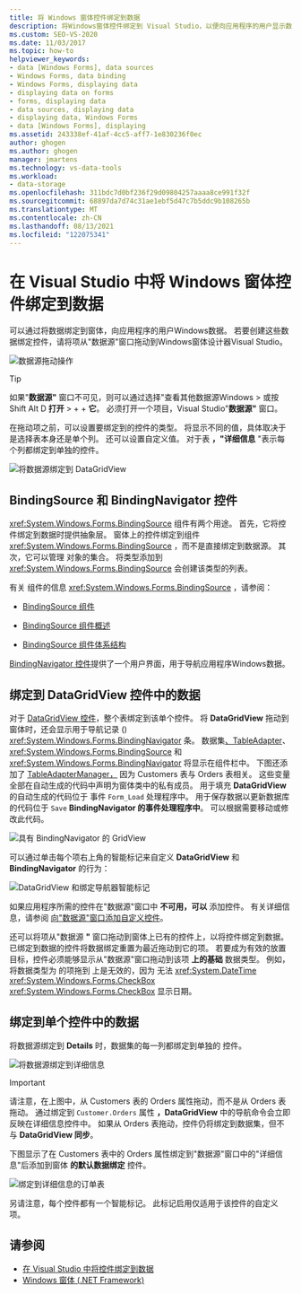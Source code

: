 ```yaml
---
title: 将 Windows 窗体控件绑定到数据
description: 将Windows窗体控件绑定到 Visual Studio，以便向应用程序的用户显示数据。
ms.custom: SEO-VS-2020
ms.date: 11/03/2017
ms.topic: how-to
helpviewer_keywords:
- data [Windows Forms], data sources
- Windows Forms, data binding
- Windows Forms, displaying data
- displaying data on forms
- forms, displaying data
- data sources, displaying data
- displaying data, Windows Forms
- data [Windows Forms], displaying
ms.assetid: 243338ef-41af-4cc5-aff7-1e830236f0ec
author: ghogen
ms.author: ghogen
manager: jmartens
ms.technology: vs-data-tools
ms.workload:
- data-storage
ms.openlocfilehash: 311bdc7d0bf236f29d09804257aaaa8ce991f32f
ms.sourcegitcommit: 68897da7d74c31ae1ebf5d47c7b5ddc9b108265b
ms.translationtype: MT
ms.contentlocale: zh-CN
ms.lasthandoff: 08/13/2021
ms.locfileid: "122075341"
---
```

# <a name="bind-windows-forms-controls-to-data-in-visual-studio"></a>在 Visual Studio 中将 Windows 窗体控件绑定到数据

可以通过将数据绑定到窗体，向应用程序的用户Windows数据。 若要创建这些数据绑定控件，请将项从"数据源"窗口拖动到Windows窗体设计器Visual Studio。

![数据源拖动操作](../data-tools/media/raddata-data-source-drag-operation.png)

> [!TIP]
> 如果"**数据源"** 窗口不可见，则可以通过选择"查看其他数据源Windows  >  或按 Shift Alt D **打开**  >   +  + **它**。 必须打开一个项目，Visual Studio"**数据源"** 窗口。

在拖动项之前，可以设置要绑定到的控件的类型。 将显示不同的值，具体取决于是选择表本身还是单个列。  还可以设置自定义值。 对于表 **，"详细信息** "表示每个列都绑定到单独的控件。

![将数据源绑定到 DataGridView](../data-tools/media/raddata-bind-data-source-to-datagridview.png)

## <a name="bindingsource-and-bindingnavigator-controls"></a>BindingSource 和 BindingNavigator 控件

<xref:System.Windows.Forms.BindingSource> 组件有两个用途。 首先，它将控件绑定到数据时提供抽象层。 窗体上的控件绑定到组件 <xref:System.Windows.Forms.BindingSource> ，而不是直接绑定到数据源。 其次，它可以管理 对象的集合。 将类型添加到 <xref:System.Windows.Forms.BindingSource> 会创建该类型的列表。

有关 组件的信息 <xref:System.Windows.Forms.BindingSource> ，请参阅：

- [BindingSource 组件](/dotnet/framework/winforms/controls/bindingsource-component)

- [BindingSource 组件概述](/dotnet/framework/winforms/controls/bindingsource-component-overview)

- [BindingSource 组件体系结构](/dotnet/framework/winforms/controls/bindingsource-component-architecture)

[BindingNavigator 控件](/dotnet/framework/winforms/controls/bindingnavigator-control-windows-forms)提供了一个用户界面，用于导航应用程序Windows数据。

## <a name="bind-to-data-in-a-datagridview-control"></a>绑定到 DataGridView 控件中的数据

对于 [DataGridView 控件](/dotnet/framework/winforms/controls/datagridview-control-overview-windows-forms)，整个表绑定到该单个控件。 将 **DataGridView** 拖动到窗体时，还会显示用于导航记录 () <xref:System.Windows.Forms.BindingNavigator> 条。 数据集[](../data-tools/dataset-tools-in-visual-studio.md)[、TableAdapter](../data-tools/create-and-configure-tableadapters.md)、 <xref:System.Windows.Forms.BindingSource> 和 <xref:System.Windows.Forms.BindingNavigator> 将显示在组件栏中。 下图还添加了 [TableAdapterManager，](/previous-versions/bb384426(v=vs.140)) 因为 Customers 表与 Orders 表相关。 这些变量全部在自动生成的代码中声明为窗体类中的私有成员。 用于填充 **DataGridView** 的自动生成的代码位于 事件 `Form_Load` 处理程序中。 用于保存数据以更新数据库的代码位于 `Save` **BindingNavigator 的事件处理程序中**。 可以根据需要移动或修改此代码。

![具有 BindingNavigator 的 GridView](../data-tools/media/raddata-gridview-with-bindingnavigator.png)

可以通过单击每个项右上角的智能标记来自定义 **DataGridView** 和 **BindingNavigator** 的行为：

![DataGridView 和绑定导航器智能标记](../data-tools/media/raddata-datagridview-and-binding-navigator-smart-tags.png)

如果应用程序所需的控件在"数据源"窗口中 **不可用，可以** 添加控件。 有关详细信息，请参阅 [向"数据源"窗口添加自定义控件](../data-tools/add-custom-controls-to-the-data-sources-window.md)。

还可以将项从"数据源 **"** 窗口拖动到窗体上已有的控件上，以将控件绑定到数据。 已绑定到数据的控件将数据绑定重置为最近拖动到它的项。 若要成为有效的放置目标，控件必须能够显示从"数据源"窗口拖动到该项 **上的基础** 数据类型。 例如，将数据类型为 的项拖到 上是无效的，因为 无法 <xref:System.DateTime> <xref:System.Windows.Forms.CheckBox> <xref:System.Windows.Forms.CheckBox> 显示日期。

## <a name="bind-to-data-in-individual-controls"></a>绑定到单个控件中的数据

将数据源绑定到 **Details** 时，数据集的每一列都绑定到单独的 控件。

![将数据源绑定到详细信息](../data-tools/media/raddata-bind-data-source-to-details.png)

> [!IMPORTANT]
> 请注意，在上图中，从 Customers 表的 Orders 属性拖动，而不是从 Orders 表拖动。 通过绑定到 `Customer.Orders` 属性 **，DataGridView** 中的导航命令会立即反映在详细信息控件中。 如果从 Orders 表拖动，控件仍将绑定到数据集，但不与 **DataGridView 同步**。

下图显示了在 Customers 表中的 Orders 属性绑定到"数据源"窗口中的"详细信息"后添加到窗体 **的默认数据绑定** 控件。

![绑定到详细信息的订单表](../data-tools/media/raddata-orders-table-bound-to-details.png)

另请注意，每个控件都有一个智能标记。 此标记启用仅适用于该控件的自定义项。

## <a name="see-also"></a>请参阅

- [在 Visual Studio 中将控件绑定到数据](../data-tools/bind-controls-to-data-in-visual-studio.md)
- [Windows 窗体 (.NET Framework) ](/dotnet/framework/winforms/windows-forms-data-binding)